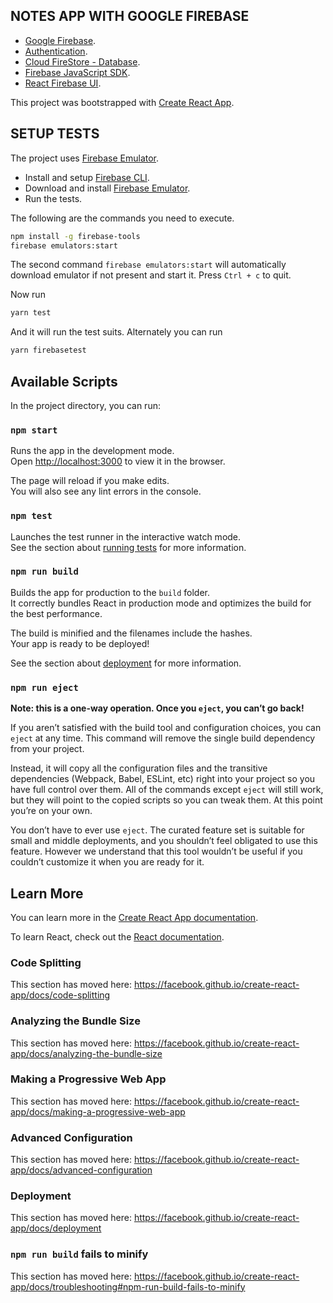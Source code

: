 ## NOTES APP WITH GOOGLE FIREBASE

- [Google Firebase](https://firebase.google.com/).
- [Authentication](https://firebase.google.com/docs/auth).
- [Cloud FireStore - Database](https://firebase.google.com/docs/firestore).
- [Firebase JavaScript SDK](https://firebase.google.com/docs/reference/js).
- [React Firebase UI](https://github.com/firebase/firebaseui-web-react).

This project was bootstrapped with
[Create React App](https://github.com/facebook/create-react-app).

## SETUP TESTS

The project uses
[Firebase Emulator](https://firebase.google.com/docs/rules/emulator-setup).

- Install and setup [Firebase CLI](https://firebase.google.com/docs/cli).
- Download and install
  [Firebase Emulator](https://firebase.google.com/docs/rules/emulator-setup).
- Run the tests.

The following are the commands you need to execute.

```bash
npm install -g firebase-tools
firebase emulators:start
```

The second command `firebase emulators:start` will automatically download
emulator if not present and start it. Press `Ctrl + c` to quit.

Now run

```bash
yarn test
```

And it will run the test suits. Alternately you can run

```bash
yarn firebasetest
```

## Available Scripts

In the project directory, you can run:

### `npm start`

Runs the app in the development mode.<br> Open
[http://localhost:3000](http://localhost:3000) to view it in the browser.

The page will reload if you make edits.<br> You will also see any lint errors in
the console.

### `npm test`

Launches the test runner in the interactive watch mode.<br> See the section
about
[running tests](https://facebook.github.io/create-react-app/docs/running-tests)
for more information.

### `npm run build`

Builds the app for production to the `build` folder.<br> It correctly bundles
React in production mode and optimizes the build for the best performance.

The build is minified and the filenames include the hashes.<br> Your app is
ready to be deployed!

See the section about
[deployment](https://facebook.github.io/create-react-app/docs/deployment) for
more information.

### `npm run eject`

**Note: this is a one-way operation. Once you `eject`, you can’t go back!**

If you aren’t satisfied with the build tool and configuration choices, you can
`eject` at any time. This command will remove the single build dependency from
your project.

Instead, it will copy all the configuration files and the transitive
dependencies (Webpack, Babel, ESLint, etc) right into your project so you have
full control over them. All of the commands except `eject` will still work, but
they will point to the copied scripts so you can tweak them. At this point
you’re on your own.

You don’t have to ever use `eject`. The curated feature set is suitable for
small and middle deployments, and you shouldn’t feel obligated to use this
feature. However we understand that this tool wouldn’t be useful if you couldn’t
customize it when you are ready for it.

## Learn More

You can learn more in the
[Create React App documentation](https://facebook.github.io/create-react-app/docs/getting-started).

To learn React, check out the [React documentation](https://reactjs.org/).

### Code Splitting

This section has moved here:
https://facebook.github.io/create-react-app/docs/code-splitting

### Analyzing the Bundle Size

This section has moved here:
https://facebook.github.io/create-react-app/docs/analyzing-the-bundle-size

### Making a Progressive Web App

This section has moved here:
https://facebook.github.io/create-react-app/docs/making-a-progressive-web-app

### Advanced Configuration

This section has moved here:
https://facebook.github.io/create-react-app/docs/advanced-configuration

### Deployment

This section has moved here:
https://facebook.github.io/create-react-app/docs/deployment

### `npm run build` fails to minify

This section has moved here:
https://facebook.github.io/create-react-app/docs/troubleshooting#npm-run-build-fails-to-minify
